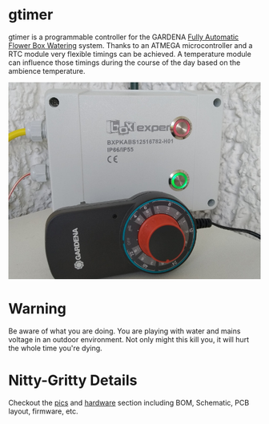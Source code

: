 # gtimer
gtimer is a programmable controller for the GARDENA [Fully Automatic Flower Box Watering](https://www.gardena.com/int/products/watering/holiday-watering/fully-automatic-flower-box-watering/900916701/) system.
Thanks to an ATMEGA microcontroller and a RTC module very flexible timings can be achieved. A temperature module can influence those timings during the course of the day based on the ambience temperature.
                               
![gtimer](https://raw.githubusercontent.com/kiu/gtimer/master/pics/gtimer_thumb.jpg)

# Warning
Be aware of what you are doing. You are playing with water and mains voltage in an outdoor environment. Not only might this kill you, it will hurt the whole time you're dying.

# Nitty-Gritty Details
Checkout the [pics](https://github.com/kiu/gtimer/tree/master/pics) and [hardware](https://github.com/kiu/gtimer/tree/master/hardware) section including BOM, Schematic, PCB layout, firmware, etc.

